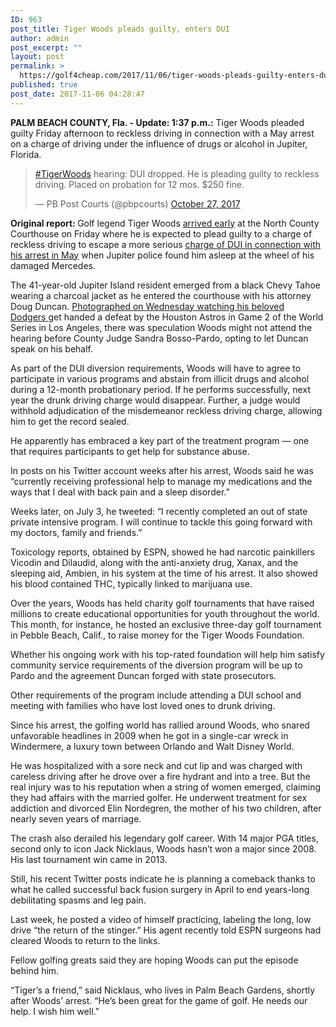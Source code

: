 ```yaml
---
ID: 963
post_title: Tiger Woods pleads guilty, enters DUI
author: admin
post_excerpt: ""
layout: post
permalink: >
  https://golf4cheap.com/2017/11/06/tiger-woods-pleads-guilty-enters-dui/
published: true
post_date: 2017-11-06 04:28:47
---
```

<p style="text-align: left;"><b><strong>PALM BEACH COUNTY, Fla.</strong> - Update: 1:37 p.m.:</b> Tiger Woods pleaded guilty Friday afternoon to reckless driving in connection with a May arrest on a charge of driving under the influence of drugs or alcohol in Jupiter, Florida.</p>

<blockquote data-lang="en">
<p dir="ltr" lang="en"><a href="https://twitter.com/hashtag/TigerWoods?src=hash&amp;ref_src=twsrc%5Etfw">#TigerWoods</a> hearing: DUI dropped. He is pleading guilty to reckless driving. Placed on probation for 12 mos. $250 fine.</p>
— PB Post Courts (@pbpcourts) <a href="https://twitter.com/pbpcourts/status/923965007364329472?ref_src=twsrc%5Etfw">October 27, 2017</a></blockquote>
<p style="text-align: left;"><b>Original report: </b>Golf legend Tiger Woods <a href="http://www.palmbeachpost.com/news/tiger-woods-dui-charge-shows-court-for-hearing/vq4igoD25kenf9rApx0X4K/%C2%A0" target="_blank" rel="noopener">arrived early</a> at the North County Courthouse on Friday where he is expected to plead guilty to a charge of reckless driving to escape a more serious <a href="http://www.palmbeachpost.com/news/latest-memorial-day-arrest-latest-blemish-tiger-woods-storied-life/dzfgoQEhvFkNxXlMXFPl3M/">charge of DUI in connection with his arrest in May</a> when Jupiter police found him asleep at the wheel of his damaged Mercedes.</p>
<p style="text-align: left;">The 41-year-old Jupiter Island resident emerged from a black Chevy Tahoe wearing a charcoal jacket as he entered the courthouse with his attorney Doug Duncan. <a href="http://www.espn.com/mlb/story/_/id/21158969/athletes-celebrities-attending-world-series-game-2-dodger-stadium-los-angeles">Photographed on Wednesday watching his beloved Dodgers </a>get handed a defeat by the Houston Astros in Game 2 of the World Series in Los Angeles, there was speculation Woods might not attend the hearing before County Judge Sandra Bosso-Pardo, opting to let Duncan speak on his behalf.</p>
<p style="text-align: left;">As part of the DUI diversion requirements, Woods will have to agree to participate in various programs and abstain from illicit drugs and alcohol during a 12-month probationary period. If he performs successfully, next year the drunk driving charge would disappear. Further, a judge would withhold adjudication of the misdemeanor reckless driving charge, allowing him to get the record sealed.</p>
<p style="text-align: left;">He apparently has embraced a key part of the treatment program — one that requires participants to get help for substance abuse.</p>
<p style="text-align: left;">In posts on his Twitter account weeks after his arrest, Woods said he was “currently receiving professional help to manage my medications and the ways that I deal with back pain and a sleep disorder.”</p>
<p style="text-align: left;">Weeks later, on July 3, he tweeted: “I recently completed an out of state private intensive program. I will continue to tackle this going forward with my doctors, family and friends.”</p>
<p style="text-align: left;">Toxicology reports, obtained by ESPN, showed he had narcotic painkillers Vicodin and Dilaudid, along with the anti-anxiety drug, Xanax, and the sleeping aid, Ambien, in his system at the time of his arrest. It also showed his blood contained THC, typically linked to marijuana use.</p>
<p style="text-align: left;">Over the years, Woods has held charity golf tournaments that have raised millions to create educational opportunities for youth throughout the world. This month, for instance, he hosted an exclusive three-day golf tournament in Pebble Beach, Calif., to raise money for the Tiger Woods Foundation.</p>
<p style="text-align: left;">Whether his ongoing work with his top-rated foundation will help him satisfy community service requirements of the diversion program will be up to Pardo and the agreement Duncan forged with state prosecutors.</p>
<p style="text-align: left;">Other requirements of the program include attending a DUI school and meeting with families who have lost loved ones to drunk driving.</p>
<p style="text-align: left;">Since his arrest, the golfing world has rallied around Woods, who snared unfavorable headlines in 2009 when he got in a single-car wreck in Windermere, a luxury town between Orlando and Walt Disney World.</p>
<p style="text-align: left;">He was hospitalized with a sore neck and cut lip and was charged with careless driving after he drove over a fire hydrant and into a tree. But the real injury was to his reputation when a string of women emerged, claiming they had affairs with the married golfer. He underwent treatment for sex addiction and divorced Elin Nordegren, the mother of his two children, after nearly seven years of marriage.</p>
<p style="text-align: left;">The crash also derailed his legendary golf career. With 14 major PGA titles, second only to icon Jack Nicklaus, Woods hasn’t won a major since 2008. His last tournament win came in 2013.</p>
<p style="text-align: left;">Still, his recent Twitter posts indicate he is planning a comeback thanks to what he called successful back fusion surgery in April to end years-long debilitating spasms and leg pain.</p>
<p style="text-align: left;">Last week, he posted a video of himself practicing, labeling the long, low drive “the return of the stinger.” His agent recently told ESPN surgeons had cleared Woods to return to the links.</p>
<p style="text-align: left;">Fellow golfing greats said they are hoping Woods can put the episode behind him.</p>
<p style="text-align: left;">“Tiger’s a friend,” said Nicklaus, who lives in Palm Beach Gardens, shortly after Woods’ arrest. “He’s been great for the game of golf. He needs our help. I wish him well.”</p>